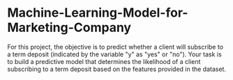 # Machine-Learning-Model-for-Marketing-Company
For this project, the objective is to predict whether a client will subscribe to a term deposit (indicated by the variable "y" as "yes" or "no"). Your task is to build a predictive model that determines the likelihood of a client subscribing to a term deposit based on the features provided in the dataset.

